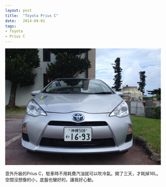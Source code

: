 ```yaml
---
layout: post
title:  "Toyota Prius C"
date:   2014-09-01
tags:
- Toyota
- Prius C
---
```

![Toyota Prius C](/media/2014-09-01-Toyota-Prius-C.jpg)

意外升級的Prius C，駐車時不用耗費汽油就可以吹冷氣。開了三天，才耗掉16L。空間沒想像的小，底盤也蠻好的，讓我好心動。